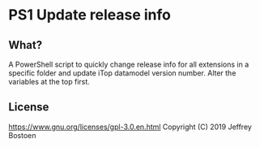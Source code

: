 # PS1 Update release info

## What?

A PowerShell script to quickly change release info for all extensions in a specific folder and update iTop datamodel version number.
Alter the variables at the top first.

## License
https://www.gnu.org/licenses/gpl-3.0.en.html
Copyright (C) 2019 Jeffrey Bostoen

